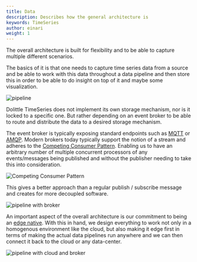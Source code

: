```yaml
---
title: Data
description: Describes how the general architecture is
keywords: TimeSeries
author: einari
weight: 1
---
```

The overall architecture is built for flexibility and to be able to capture multiple
different scenarios.

The basics of it is that one needs to capture time series data from a source and be
able to work with this data throughout a data pipeline and then store this in order
to be able to do insight on top of it and maybe some visualization.

![pipeline](../pipeline.png)

Dolittle TimeSeries does not implement its own storage mechanism, nor is it locked
to a specific one. But rather depending on an event broker to be able to route and
distribute the data to a desired storage mechanism.

The event broker is typically exposing standard endpoints such as [MQTT](https://en.wikipedia.org/wiki/MQTT) or
[AMQP](https://en.wikipedia.org/wiki/Advanced_Message_Queuing_Protocol). Modern brokers
today typically support the notion of a stream and adheres to the
[Competing Consumer Pattern](https://docs.microsoft.com/en-us/azure/architecture/patterns/competing-consumers).
Enabling us to have an arbitrary number of multiple concurrent processors of any events/messages being
published and without the publisher needing to take this into consideration.

![Competing Consumer Pattern](../competing_consumer_pattern.png)

This gives a better approach than a regular publish / subscribe message and creates for
more decoupled software.

![pipeline with broker](../pipeline_with_broker.png)

An important aspect of the overall architecture is our commitment to being an
[edge native](/edge). With this in hand, we design everything to work
not only in a homogenous environment like the cloud, but also making it
edge first in terms of making the actual data pipelines run anywhere and
we can then connect it back to the cloud or any data-center.

![pipeline with cloud and broker](../pipeline_with_cloud_and_broker.png)
